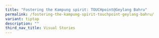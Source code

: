 ```yaml
---
title: "Fostering the Kampung spirit: TOUCHpoint@Geylang Bahru"
permalink: /fostering-the-kampung-spirit-touchpoint-geylang-bahru/
variant: tiptap
description: ""
third_nav_title: Visual Stories
---
```

